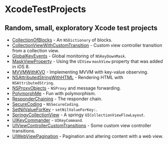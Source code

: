 # XcodeTestProjects

## Random, small, exploratory Xcode test projects

- [CollectionOfBlocks](CollectionOfBlocks) - An `NSDictionary` of blocks.
- [CollectionViewWithCustomTransition](CollectionViewWithCustomTransition) - Custom view controller transition from a collection view.
- [GlobalKeyEvents](GlobalKeyEvents) - Global monitoring of `NSKeyDownMask`.
- [MaskViewProperty](MaskViewProperty) - Using the `UIView` `maskView` property that was added in iOS 8.
- [MVVMWithKVO](MVVMWithKVO) - Implementing MVVM with key-value observing.
- [NSAttributedStringWithHTML](NSAttributedStringWithHTML) - Rendering HTML with `NSAttributedString`.
- [NSProxyObjects](NSProxyObjects) - `NSProxy` and message forwarding.
- [PolymorphMe](PolymorphMe) - Fun with polymorphism.
- [ResponderChaining](ResponderChaining) - The responder chain.
- [SecureCoding](SecureCoding) - `NSSecureCoding`.
- [SetNilValueForKey](SetNilValueForKey) - `setNilValueForKey:`.
- [SpringyCollectionView](SpringyCollectionView) - A springy `UICollectionViewFlowLayout`.
- [UIKeyCommander](UIKeyCommander) - `UIKeyCommand`.
- [UIViewControllerCustomTransitions](UIViewControllerCustomTransitions) - Some custom view controller transitions.
- [UIWebViewPagination](UIWebViewPagination) - Pagination and altering content with a web view.

